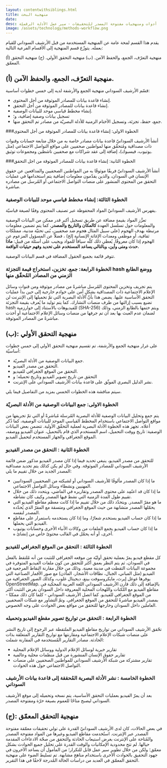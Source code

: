 ```yaml
---
layout: contentwithsiblings.html
title: منهجية البحث
date:
desc: أدوات ومنهجيات مفتوحة المصدر للتحقيقات - سير عمل الأدلة الرقميّة
image: /assets/technology/methods-workflow.png
---
```

يقدم هذا القسم لمحة عامة عن المنهجية المستخدمة من قبل الأرشيف السوداني للقيام بعمله. يتوزّع قسم المنهجية إلى الأقسام الفرعية التالية:

(أ) منهجية التعرّف، الجمع، والحفظ الآمن. (ب) منهجية التحقق الأولي. (ج) منهجية التحقق المعمّق.

## (أ) منهجية التعرّف، الجمع، والحفظ الآمن.

قسّم الأرشيف السوداني منهجية الجمع والأرشفة لديه إلى خمس خطوات أساسية:

- إنشاء قاعدة بيانات للمصادر الموثوقة من أجل المحتوى.
- إنشاء قاعدة بيانات للمصادر الموثوقة من أجل التحقق.
- إنشاء مخطط قياسي موحد للبيانات الوصفية.
- تسجيل بيانات وصفية إضافية، و؛
- جمع، حفظ، تجزئة، وتسجيل الأختام الزمنية للأدلة البصريّة من مصادر تم التحقق منها.

###الخطوة الاولى: إنشاء قاعدة بيانات للمصادر الموثوقة من أجل المحتوى

أنشأ الأرشيف السودانيّ قاعدة بيانات مصادر خاصة به من خلال متابعة حسابات وقنوات ذات مصداقية ومُتحقّق منها لمواطنين صحفيين على مواقع التواصل الاجتماعي (مثل يوتيوب، فيسبوك)، إضافة إلى عقد شراكات مع صحفيين ناشطين ومجموعات توثيق.

###الخطوة الثانية: إنشاء قاعدة بيانات للمصادر الموثوقة من اجل التحقق

أنشأ الأرشيف السودانيّ فريقًا موثوقًا به من المواطنين الصحفيين والمدافعين عن حقوق الإنسان في السودان، والذين يقدّمون معلومات إضافية يتم استخدامها في عمليات التحقق من المحتوى المنشور على منصات التواصل الاجتماعي أو المُرسل من مصادره مباشرة.

### الخطوة الثالثة: إنشاء مخطط قياسي موحد للبيانات الوصفية

يفهرس الأرشيف السودانيّ المواد المحفوظة عبر تصنيف المحتوى وفقًا لصيغة قياسيّة.

تعزَّز المواد بقيمةٍ مضافة عن طريق تسجيل أكبر قدر ممكن من البيانات الوصفية والمعلومات حول تسلسل العهدة **كالمكان والتاريخ والمصدر.** كما يتم تضمين معلومات مرتبطة بهدف الهجوم (على سبيل المثال هجوم ضد صحفيين، بُنى تحتيّة مدنية، ممتلكات ثقافية، أو موظفي ومعدات الإغاثة الإنسانية إلخ) ، فضلاً عن المسؤول المزعوم عن الهجوم إذا كان معروفًا. يُعطي ذلك كلّه سياقاً للمواد ويجيب على أسئلة من قبيل: **ماذا حدث ومتى وأين، وبالتالي يساعد المستخدم على تحديد وفهم حيثيات الواقعة.**

تتوفر قائمة بجميع الحقول المضافة في قسم البيانات الوصفية.

### الخطوة الرابعة: جمع، تخزين، استخراج قيمة التجزئة hash ووضع الطابع الزمني من المصادر المُحقّق منها  

يتم تجريف وتخزين المحتوى المُرسل مباشرةً من مصادر موثوقة ومن قنوات وسائل الإعلام الاجتماعية ذات المصداقية بشكلٍ آمن على خوادم خارجية إلى حين بدأ عمليات التحقق الأساسية عليها. يضمن هذا بأنّ الأدلة البصرية التي تمّ تحميلها إلى الإنترنت لن تضيع بسبب إزالتها من طرف منصات التشارك. كما يتم توليد ما يُعرف بقيمة التجزئة hash للفيديوهات بالاستناد إلى خوارزمية (SHA-256) ويتم ختمها بالطابع الزمني، وذلك لضمان عدم العبث بها بعد أن تم جرفها من منصات وسائل الإعلام الاجتماعية أو أخذت مباشرةً من المصادر الموثوقة.

## (ب): منهجية التحقق الأولي
على غرار منهجية الجمع والأرشفة، تم تقسيم منهجية التحقق الأولي إلى خمس خطوات أساسيّة:

- جمع البيانات الوصفية من الأدلة البصريّة.
- التحقق من مصدر الفيديو.
- التحقق من الموقع الجغرافي للفيديو.
- التحقق من تاريخ تصوير الفيديو وتاريخ تحميله؛ و
- نشر الدليل البصري الموثّق على قاعدة بيانات الأرشيف السوداني على الإنترنت.

سيتم مناقشة هذه الخطوات الخمس بمزيد من التفاصيل فيما يلي.

### الخطوة الاولى: جمع البيانات الوصفية من الأدلة البصريّة

يتم جمع وتحليل البيانات الوصفية للأدلة البصرية المُرسلة مُباشرةً أو التي تمّ تجريفها من مواقع التواصل الاجتماعي باستخدام المخطط القياسي الموحد للبيانات الوصفية، كما ذُكر أعلاه. تجهز هذه الخطوة الأدلة البصرية لعملية التحقّق الأولية. تتضمن بعض البيانات الوصفية: تاريخ ووقت التحميل، اسم المستخدم الذي قام بالتحميل، عنوان الفيديو ووصفه، الموقع الجغرافي والجهاز المستخدم لتحميل الفيديو.

### الخطوة الثانية : التحقق من مصدر الفيديو

للتحقق من مصدر الفيديو، ينبغي تحديد فيما إذا كان مصدر الفيديو مذكور ضمن قائمة الأرشيف السوداني للمصادر الموثوقة. وفي حال لم يكن كذلك يتم تحديد مصداقية المصدر الجديد من خلال تقييم ما يلي:

- ما إذا كان المصدر مألوفًا للأرشيف السوداني أو لشبكته من الصحفيين السودانيين المهنيين ونشطاء وسائل التواصل الاجتماعي.
- ما إذا كان قد اعتُمِد على محتوى المصدر وتقاريره في الماضي، ويتحدد ذلك من خلال تقييم طول المدة الزمنية التي نشط فيها المصدر وكيف كان نشاطه.
- ما هو مقرّ المصدر. ويتحدّد ذلك من خلال تقييم ما إذا كانت معظم مقاطع الفيديو التي يحمّلها المصدر متشابهة من حيث الموقع الجغرافي ومتسقة مع المقرّ الذي يُحدّده المصدر لنفسه.
- ما إذا كان حساب الفيديو يستخدم شعارًا، وما إذا كان يستخدمه باستمرار على مقاطع الفيديو التي يحملها.
- ما إذا كان حساب الفيديو يجمع الملفات من وكالات الأنباء الأخرى وحسابات يوتيوب أخرى، أو أنه يحمّل في القالب محتوىً خاص من إنشائ                                                     ه.

### الخطوة الثالثة : التحقق من الموقع الجغرافي للفيديو

كل مقطع فيديو يمرّ بعملية تحقق أوليّة من موقعه الجغرافي للتثبت من أنه مُلتقط بالفعل في السودان، ثم يتم النظر بعمق أكثر للتحقق من كون ملفات الفيديو المتوفرة في مجموعة البيانات التقطت في مدينة معينة. وذلك من خلال مقارنة النقاط المرجعية في الفيديو (مثل المباني، الجبال، نطاقات الأشجار، المآذن) مع صور الأقمار الصناعية التي يوفرها غوغل إيرث، مايكروسوفت بينغ، ديجيتال غلوب، وكذلك الصور الجغرافية من OpenStreetMap. بالإضافة إلى ذلك قارن الأرشيف السوداني اللغة العربية المحكية في مقاطع الفيديو مع اللكنات واللهجات المحلية المعروفة داخل السودان بغرض التثبت أكثر من الموقع الجغرافي للفيديو. كما اتصل الأرشيف السوداني - كلما كان ذلك ممكنًا - بمصدر الفيديو مباشرةً للتحقق من الموقع الجغرافي. وتمّ التشاور مع شبكات الصحفيين العاملين داخل السودان وخارجها للتحقق من مواقع بعض الحوادث على وجه الخصوص.

### الخطوة الرابعة : التحقق من تواريخ تصوير مقطع الفيديو وتحميله

تحّقق الأرشيف السوداني من تواريخ مقاطع الفيديو الملتقطة عبر الرجوع إلى تاريخ النشر على منصات شبكات الإعلام الاجتماعية ومقارنتها مع تواريخ التقارير المتعلقة بذات الحادثة. مصادر التقارير المُستخدمة في المقارنة شملت:

- تقارير خبرية لوسائل الإعلام الدولية ووسائل الإعلام المحلية
- تقارير حقوق الإنسان المنشورة  من قبل منظمات محلية وعالمية
- تقارير مشتركة من شبكة الأرشيف السوداني للمواطنين الصحفيين على منصات التواصل الاجتماعي حول هذه الحوادث.

### الخطوة الخامسة : نشر الأدلة البصرية المُحققة إلى قاعدة بيانات الأرشيف السوداني

بعد أن يمرّ الفيديو بعمليات التحقق الأساسية، يتم نسخه وتحميله إلى موقع الأرشيف السوداني ليصبح متاحًا للعموم بصيغة حرّة ومفتوحة المصدر.

## (ج): منهجية التحقق المعمّق

في بعض الحالات، كان لدى الأرشيف السودانيّ القدرة على تولي تحقيقات معمّقة مفتوحة المصدر عبر الإنترنت. استُخدمت مقاطع الفيديو وغيرها من المواد مفتوحة المصدر والمُتاحة على الإنترنت بغرض استيعاب الحادثة والتحقق من صحّة الادعاءات المقدمة حيالها. لم تتح محدودية الإمكانيات والوقت القدرة على تحليل جميع الحوادث بشكل معمّق؛ ولكن من خلال تطوير سير عمل قابل للتكرار؛ من المأمول أن يساعد الآخرون في جهود التحقيق بالحوادث الأخرى باستخدام مناهج مشابهة. تم تسليط الضوء على منهجية التحقق المعمّق في العديد من دراسات الحالة المُدرجة لاحقًا في هذا التقرير.
